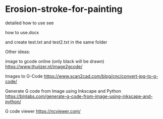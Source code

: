 # Erosion-stroke-for-painting

detailed how to use see

how to use.docx

and create test.txt and test2.txt in the same folder


Other ideas:

image to gcode online (only black will be drawn)
https://www.thuijzer.nl/image2gcode/

Images to G-Code
https://www.scan2cad.com/blog/cnc/convert-jpg-to-g-code/

Generate G code from Image using Inkscape and Python
https://blnlabs.com/generate-g-code-from-image-using-inkscape-and-python/

G code viewer
https://ncviewer.com/



